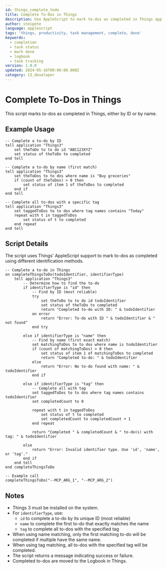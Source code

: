 ```yaml
---
id: things_complete_todo
title: Complete To-Dos in Things
description: Use AppleScript to mark to-dos as completed in Things app
author: steipete
language: applescript
tags: 'things, productivity, task management, complete, done'
keywords:
  - completion
  - task status
  - mark done
  - logbook
  - task tracking
version: 1.0.0
updated: 2024-05-16T00:00:00.000Z
category: 13_developer
---
```


# Complete To-Dos in Things

This script marks to-dos as completed in Things, either by ID or by name.

## Example Usage

```applescript
-- Complete a to-do by ID
tell application "Things3"
    set theToDo to to do id "ABC123XYZ"
    set status of theToDo to completed
end tell

-- Complete a to-do by name (first match)
tell application "Things3"
    set theToDos to to dos where name is "Buy groceries"
    if (count of theToDos) > 0 then
        set status of item 1 of theToDos to completed
    end if
end tell

-- Complete all to-dos with a specific tag
tell application "Things3"
    set taggedToDos to to dos where tag names contains "Today"
    repeat with t in taggedToDos
        set status of t to completed
    end repeat
end tell
```

## Script Details

The script uses Things' AppleScript support to mark to-dos as completed using different identification methods.

```applescript
-- Complete a to-do in Things
on completeThingsToDo(todoIdentifier, identifierType)
    tell application "Things3"
        -- Determine how to find the to-do
        if identifierType is "id" then
            -- Find by ID (most reliable)
            try
                set theToDo to to do id todoIdentifier
                set status of theToDo to completed
                return "Completed to-do with ID: " & todoIdentifier
            on error
                return "Error: To-do with ID " & todoIdentifier & " not found"
            end try
            
        else if identifierType is "name" then
            -- Find by name (first exact match)
            set matchingToDos to to dos where name is todoIdentifier
            if (count of matchingToDos) > 0 then
                set status of item 1 of matchingToDos to completed
                return "Completed to-do: " & todoIdentifier
            else
                return "Error: No to-do found with name: " & todoIdentifier
            end if
            
        else if identifierType is "tag" then
            -- Complete all with tag
            set taggedToDos to to dos where tag names contains todoIdentifier
            set completedCount to 0
            
            repeat with t in taggedToDos
                set status of t to completed
                set completedCount to completedCount + 1
            end repeat
            
            return "Completed " & completedCount & " to-do(s) with tag: " & todoIdentifier
            
        else
            return "Error: Invalid identifier type. Use 'id', 'name', or 'tag'."
        end if
    end tell
end completeThingsToDo

-- Example call
completeThingsToDo("--MCP_ARG_1", "--MCP_ARG_2")
```

## Notes

- Things 3 must be installed on the system.
- For `identifierType`, use:
  - `id` to complete a to-do by its unique ID (most reliable)
  - `name` to complete the first to-do that exactly matches the name
  - `tag` to complete all to-dos with the specified tag
- When using name matching, only the first matching to-do will be completed if multiple have the same name.
- When using tag matching, all to-dos with the specified tag will be completed.
- The script returns a message indicating success or failure.
- Completed to-dos are moved to the Logbook in Things.
